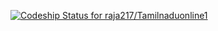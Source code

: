 [ ![Codeship Status for raja217/Tamilnaduonline1](https://www.codeship.io/projects/ef2c24b0-0993-0132-3fe5-2a3f6d816cf3/status)](https://www.codeship.io/projects/31550)